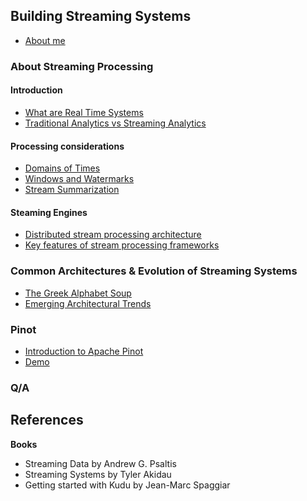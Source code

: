 ## Building Streaming Systems

- [About me](./About_me.md)
### About Streaming Processing

#### Introduction
- [What are Real Time Systems](Presentation/About_Stream_Processing/Introduction/What_are_Real_Time_Systems.md)
- [Traditional Analytics vs Streaming Analytics](3.Resources/Tech/Architecture/Presentation/About_Stream_Processing/Introduction/Traditional%20Analytics%20vs%20Streaming%20Analytics.md)
#### Processing considerations
- [Domains of Times](Presentation/About_Stream_Processing/Processing_Considerations/Domains_of_Time.md)
- [Windows and Watermarks](Presentation/About_Stream_Processing/Processing_Considerations/Windowing.md)
- [Stream Summarization](Presentation/About_Stream_Processing/Processing_Considerations/Stream_Summarization.md)
#### Steaming Engines
- [Distributed stream processing architecture](Presentation/About_Stream_Processing/Engines/Distributed_stream_processing_architecture.md)
- [Key features of stream processing frameworks](Presentation/About_Stream_Processing/Engines/Key_features_of_stream_processing_frameworks.md)
### Common Architectures & Evolution of Streaming Systems
- [The Greek Alphabet Soup](Presentation/Architectures_Evolution_Streaming_Systems/The_Greek_Alphabet_Soup.md)
- [Emerging Architectural Trends](Presentation/Architectures_Evolution_Streaming_Systems/Emerging_Architectural_Trends.md)
### Pinot
- [Introduction to Apache Pinot](Presentation/Pinot/Introduction_to_Apache_Pinot.md)
- [Demo](Presentation/Pinot/Demo.md)
### Q/A
## References

**Books**
- Streaming Data by Andrew G. Psaltis
- Streaming Systems by Tyler Akidau
- Getting started with Kudu by Jean-Marc Spaggiar